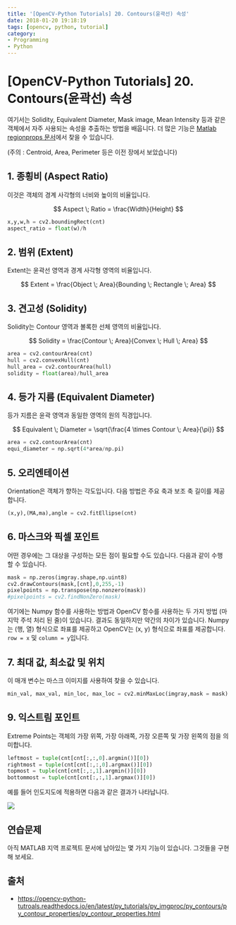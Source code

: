 ```yaml
---
title: '[OpenCV-Python Tutorials] 20. Contours(윤곽선) 속성'
date: 2018-01-20 19:18:19
tags: [opencv, python, tutorial]
category:
- Programming
- Python
---
```


# [OpenCV-Python Tutorials] 20. Contours(윤곽선) 속성

여기서는 Solidity, Equivalent Diameter, Mask image, Mean Intensity 등과 같은 객체에서 자주 사용되는 속성을 추출하는 방법을 배웁니다. 더 많은 기능은 [Matlab regionprops 문서](http://www.mathworks.in/help/images/ref/regionprops.html)에서 찾을 수 있습니다.

(주의 : Centroid, Area, Perimeter 등은 이전 장에서 보았습니다)

## 1. 종횡비 (Aspect Ratio)

이것은 객체의 경계 사각형의 너비와 높이의 비율입니다.

$$
Aspect \; Ratio = \frac{Width}{Height}
$$

```python
x,y,w,h = cv2.boundingRect(cnt)
aspect_ratio = float(w)/h
```

## 2. 범위 (Extent)

Extent는 윤곽선 영역과 경계 사각형 영역의 비율입니다.

$$
Extent = \frac{Object \; Area}{Bounding \; Rectangle \; Area}
$$

## 3. 견고성 (Solidity)

Solidity는 Contour 영역과 볼록한 선체 영역의 비율입니다.

$$
Solidity = \frac{Contour \; Area}{Convex \; Hull \; Area}
$$

```python
area = cv2.contourArea(cnt)
hull = cv2.convexHull(cnt)
hull_area = cv2.contourArea(hull)
solidity = float(area)/hull_area
```

## 4. 등가 지름 (Equivalent Diameter)

등가 지름은 윤곽 영역과 동일한 영역의 원의 직경입니다.

$$
Equivalent \; Diameter = \sqrt{\frac{4 \times Contour \; Area}{\pi}}
$$

```python
area = cv2.contourArea(cnt)
equi_diameter = np.sqrt(4*area/np.pi)
```

## 5. 오리엔테이션

Orientation은 객체가 향하는 각도입니다. 다음 방법은 주요 축과 보조 축 길이를 제공합니다.

```python
(x,y),(MA,ma),angle = cv2.fitEllipse(cnt)
```

## 6. 마스크와 픽셀 포인트

어떤 경우에는 그 대상을 구성하는 모든 점이 필요할 수도 있습니다. 다음과 같이 수행 할 수 있습니다.

```python
mask = np.zeros(imgray.shape,np.uint8)
cv2.drawContours(mask,[cnt],0,255,-1)
pixelpoints = np.transpose(np.nonzero(mask))
#pixelpoints = cv2.findNonZero(mask)
```

여기에는 Numpy 함수를 사용하는 방법과 OpenCV 함수를 사용하는 두 가지 방법 (마지막 주석 처리 된 줄)이 있습니다. 
결과도 동일하지만 약간의 차이가 있습니다. 
Numpy는 (행, 열) 형식으로 좌표를 제공하고 OpenCV는 (x, y) 형식으로 좌표를 제공합니다. `row = x` 및 `column = y`입니다.

## 7. 최대 값, 최소값 및 위치

이 매개 변수는 마스크 이미지를 사용하여 찾을 수 있습니다.

```python
min_val, max_val, min_loc, max_loc = cv2.minMaxLoc(imgray,mask = mask)
```

## 9. 익스트림 포인트

Extreme Points는 객체의 가장 위쪽, 가장 아래쪽, 가장 오른쪽 및 가장 왼쪽의 점을 의미합니다.

```python
leftmost = tuple(cnt[cnt[:,:,0].argmin()][0])
rightmost = tuple(cnt[cnt[:,:,0].argmax()][0])
topmost = tuple(cnt[cnt[:,:,1].argmin()][0])
bottommost = tuple(cnt[cnt[:,:,1].argmax()][0])
```

예를 들어 인도지도에 적용하면 다음과 같은 결과가 나타납니다.

![](https://opencv-python-tutroals.readthedocs.io/en/latest/_images/extremepoints.jpg)

## 연습문제

아직 MATLAB 지역 프로젝트 문서에 남아있는 몇 가지 기능이 있습니다. 그것들을 구현해 보세요.

## 출처

- https://opencv-python-tutroals.readthedocs.io/en/latest/py_tutorials/py_imgproc/py_contours/py_contour_properties/py_contour_properties.html


<script src="https://gist.github.com/jacegem/60ce233cf6adaa7a385233e1f164ed13.js"></script>













